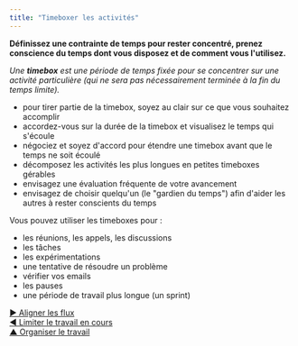 ```yaml
---
title: "Timeboxer les activités"
---
```



**Définissez une contrainte de temps pour rester concentré, prenez conscience du temps dont vous disposez et de comment vous l'utilisez.**

_Une **timebox** est une période de temps fixée pour se concentrer sur une activité particulière (qui ne sera pas nécessairement terminée à la fin du temps limite)._

- pour tirer partie de la timebox, soyez au clair sur ce que vous souhaitez accomplir
- accordez-vous sur la durée de la timebox et visualisez le temps qui s'écoule
- négociez et soyez d'accord pour étendre une timebox avant que le temps ne soit écoulé
- décomposez les activités les plus longues en petites timeboxes gérables
- envisagez une évaluation fréquente de votre avancement
- envisagez de choisir quelqu'un (le "gardien du temps") afin d'aider les autres à rester conscients du temps

Vous pouvez utiliser les timeboxes pour :

- les réunions, les appels, les discussions
- les tâches
- les expérimentations
- une tentative de résoudre un problème
- vérifier vos emails
- les pauses
- une période de travail plus longue (un sprint)

[&#9654; Aligner les flux](align-flow.html)<br/>[&#9664; Limiter le travail en cours](limit-work-in-progress.html)<br/>[&#9650; Organiser le travail](organizing-work.html)


